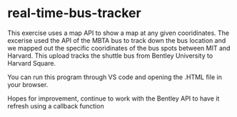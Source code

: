 # real-time-bus-tracker

This exercise uses a map API to show a map at any given cooridinates. The excerise used the API of the MBTA bus to track down the bus location and we mapped out the specific cooridinates of the bus spots between MIT and Harvard. This upload tracks the shuttle bus from Bentley University to Harvard Square.


You can run this program through VS code and opening the .HTML file in your browser.

Hopes for improvement, continue to work with the Bentley API to have it refresh using a callback function
